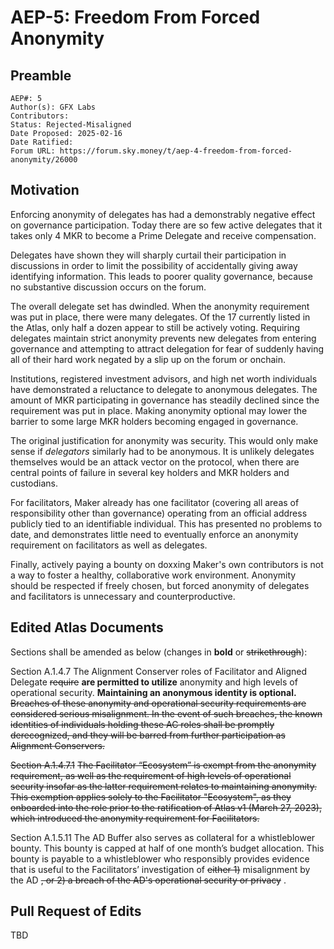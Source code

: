 # AEP-5: Freedom From Forced Anonymity

## Preamble

```
AEP#: 5
Author(s): GFX Labs
Contributors:
Status: Rejected-Misaligned
Date Proposed: 2025-02-16
Date Ratified:
Forum URL: https://forum.sky.money/t/aep-4-freedom-from-forced-anonymity/26000
```

## Motivation

Enforcing anonymity of delegates has had a demonstrably negative effect on governance participation. Today there are so few active delegates that it takes only 4 MKR to become a Prime Delegate and receive compensation.

Delegates have shown they will sharply curtail their participation in discussions in order to limit the possibility of accidentally giving away identifying information. This leads to poorer quality governance, because no substantive discussion occurs on the forum.

The overall delegate set has dwindled. When the anonymity requirement was put in place, there were many delegates. Of the 17 currently listed in the Atlas, only half a dozen appear to still be actively voting. Requiring delegates maintain strict anonymity prevents new delegates from entering governance and attempting to attract delegation for fear of suddenly having all of their hard work negated by a slip up on the forum or onchain.

Institutions, registered investment advisors, and high net worth individuals have demonstrated a reluctance to delegate to anonymous delegates. The amount of MKR participating in governance has steadily declined since the requirement was put in place. Making anonymity optional may lower the barrier to some large MKR holders becoming engaged in governance.

The original justification for anonymity was security. This would only make sense if *delegators* similarly had to be anonymous. It is unlikely delegates themselves would be an attack vector on the protocol, when there are central points of failure in several key holders and MKR holders and custodians.

For facilitators, Maker already has one facilitator (covering all areas of responsibility other than governance) operating from an official address publicly tied to an identifiable individual. This has presented no problems to date, and demonstrates little need to eventually enforce an anonymity requirement on facilitators as well as delegates.

Finally, actively paying a bounty on doxxing Maker's own contributors is not a way to foster a healthy, collaborative work environment. Anonymity should be respected if freely chosen, but forced anonymity of delegates and facilitators is unnecessary and counterproductive.

## Edited Atlas Documents

Sections shall be amended as below (changes in **bold** or ~~strikethrough~~):

Section A.1.4.7
The Alignment Conserver roles of Facilitator and Aligned Delegate ~~require~~ **are permitted to utilize** anonymity and high levels of operational security. **Maintaining an anonymous identity is optional.** ~~Breaches of these anonymity and operational security requirements are considered serious misalignment. In the event of such breaches, the known identities of individuals holding these AC roles shall be promptly derecognized, and they will be barred from further participation as Alignment Conservers.~~

~~Section A.1.4.7.1~~
~~The Facilitator “Ecosystem” is exempt from the anonymity requirement, as well as the requirement of high levels of operational security insofar as the latter requirement relates to maintaining anonymity. This exemption applies solely to the Facilitator "Ecosystem", as they onboarded into the role prior to the ratification of Atlas v1 (March 27, 2023), which introduced the anonymity requirement for Facilitators.~~

Section A.1.5.11
The AD Buffer also serves as collateral for a whistleblower bounty. This bounty is capped at half of one month’s budget allocation. This bounty is payable to a whistleblower who responsibly provides evidence that is useful to the Facilitators’ investigation of ~~either 1)~~ misalignment by the AD ~~, or 2) a breach of the AD's operational security or privacy~~ .

## Pull Request of Edits

TBD
